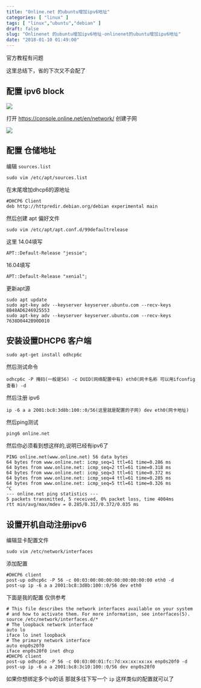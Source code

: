```yaml
---
title: "Online.net 的ubuntu增加ipv6地址"
categories: [ "linux" ]
tags: [ "linux","ubuntu","debian" ]
draft: false
slug: "Onlinenet 的ubuntu增加ipv6地址-onlinenet的ubuntu增加ipv6地址"
date: "2018-01-10 01:49:00"
---
```




官方教程有问题

这里总结下，省的下次又不会配了

## 配置 ipv6 block

![][1] 

打开 <https://console.online.net/en/network/> 创建子网

![][2] 

## 配置 仓储地址

编辑 `sources.list`

    sudo vim /etc/apt/sources.list 

在末尾增加dhcp6的源地址

    #DHCP6 Client
    deb http://httpredir.debian.org/debian experimental main  

然后创建 apt 偏好文件

    sudo vim /etc/apt/apt.conf.d/99defaultrelease  

这里 14.04填写

    APT::Default-Release "jessie";  

16.04填写

    APT::Default-Release "xenial";  

更新apt源

    sudo apt update
    sudo apt-key adv --keyserver keyserver.ubuntu.com --recv-keys 8B48AD6246925553
    sudo apt-key adv --keyserver keyserver.ubuntu.com --recv-keys 7638D0442B90D010

## 安装设置DHCP6 客户端

    sudo apt-get install odhcp6c  

然后测试命令

    odhcp6c -P 掩码(一般是56) -c DUID(网络配置中有) eth0(网卡名称 可以用ifconfig查看) -d  

然后注册 ipv6

    ip -6 a a 2001:bc8:3d8b:100::0/56(这里就是配置的子网) dev eth0(网卡地址)  

然后ping测试

    ping6 online.net

然后你必须看到想这样的,说明已经有ipv6了

    PING online.net(www.online.net) 56 data bytes
    64 bytes from www.online.net: icmp_seq=1 ttl=61 time=0.286 ms
    64 bytes from www.online.net: icmp_seq=2 ttl=61 time=0.318 ms
    64 bytes from www.online.net: icmp_seq=3 ttl=61 time=0.372 ms
    64 bytes from www.online.net: icmp_seq=4 ttl=61 time=0.285 ms
    64 bytes from www.online.net: icmp_seq=5 ttl=61 time=0.326 ms
    ^C
    --- online.net ping statistics ---
    5 packets transmitted, 5 received, 0% packet loss, time 4004ms
    rtt min/avg/max/mdev = 0.285/0.317/0.372/0.035 ms 

## 设置开机自动注册ipv6

编辑显卡配置文件

    sudo vim /etc/network/interfaces

添加配置

    #DHCP6 client
    post-up odhcp6c -P 56 -c 00:03:00:00:00:00:00:00:00:00 eth0 -d
    post-up ip -6 a a 2001:bc8:3d8b:100::0/56 dev eth0  

下面是我的配置 仅供参考

    # This file describes the network interfaces available on your system
    # and how to activate them. For more information, see interfaces(5).
    source /etc/network/interfaces.d/*
    # The loopback network interface
    auto lo
    iface lo inet loopback
    # The primary network interface
    auto enp0s20f0
    iface enp0s20f0 inet dhcp
    #DHCP6 client
    post-up odhcp6c -P 56 -c 00:03:00:01:fc:7d:xx:xx:xx:xx enp0s20f0 -d
    post-up ip -6 a a 2001:bc8:3c10:100::0/56 dev enp0s20f0

如果你想绑定多个ip的话 那就多往下写一个 `ip` 这样类似的配置就可以了

 [1]: /uploads/oss/2018-01-10-15155490668090.png ""
 [2]: /uploads/oss/2018-01-10-15155491317895.png ""